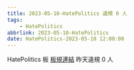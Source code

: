 ```yaml
---
title: 2023-05-10-HatePolitics 違規 0 人
tags:
    - HatePolitics
abbrlink: 2023-05-10-HatePolitics
date: HatePolitics-2023-05-10 12:00:00
---
```

HatePolitics 板 [板規連結](https://www.ptt.cc/bbs/HatePolitics/M.1617115262.A.D60.html)
昨天違規 0 人
